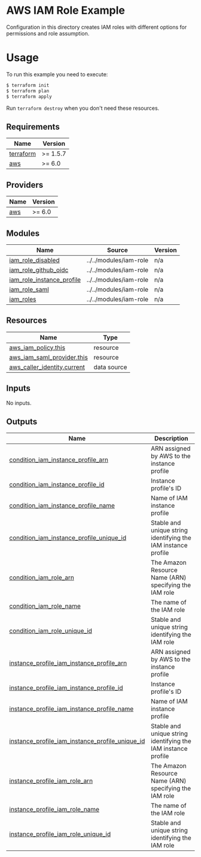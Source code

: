 # AWS IAM Role Example

Configuration in this directory creates IAM roles with different options for permissions and role assumption.

# Usage

To run this example you need to execute:

```bash
$ terraform init
$ terraform plan
$ terraform apply
```

Run `terraform destroy` when you don't need these resources.

<!-- BEGIN_TF_DOCS -->
## Requirements

| Name | Version |
|------|---------|
| <a name="requirement_terraform"></a> [terraform](#requirement\_terraform) | >= 1.5.7 |
| <a name="requirement_aws"></a> [aws](#requirement\_aws) | >= 6.0 |

## Providers

| Name | Version |
|------|---------|
| <a name="provider_aws"></a> [aws](#provider\_aws) | >= 6.0 |

## Modules

| Name | Source | Version |
|------|--------|---------|
| <a name="module_iam_role_disabled"></a> [iam\_role\_disabled](#module\_iam\_role\_disabled) | ../../modules/iam-role | n/a |
| <a name="module_iam_role_github_oidc"></a> [iam\_role\_github\_oidc](#module\_iam\_role\_github\_oidc) | ../../modules/iam-role | n/a |
| <a name="module_iam_role_instance_profile"></a> [iam\_role\_instance\_profile](#module\_iam\_role\_instance\_profile) | ../../modules/iam-role | n/a |
| <a name="module_iam_role_saml"></a> [iam\_role\_saml](#module\_iam\_role\_saml) | ../../modules/iam-role | n/a |
| <a name="module_iam_roles"></a> [iam\_roles](#module\_iam\_roles) | ../../modules/iam-role | n/a |

## Resources

| Name | Type |
|------|------|
| [aws_iam_policy.this](https://registry.terraform.io/providers/hashicorp/aws/latest/docs/resources/iam_policy) | resource |
| [aws_iam_saml_provider.this](https://registry.terraform.io/providers/hashicorp/aws/latest/docs/resources/iam_saml_provider) | resource |
| [aws_caller_identity.current](https://registry.terraform.io/providers/hashicorp/aws/latest/docs/data-sources/caller_identity) | data source |

## Inputs

No inputs.

## Outputs

| Name | Description |
|------|-------------|
| <a name="output_condition_iam_instance_profile_arn"></a> [condition\_iam\_instance\_profile\_arn](#output\_condition\_iam\_instance\_profile\_arn) | ARN assigned by AWS to the instance profile |
| <a name="output_condition_iam_instance_profile_id"></a> [condition\_iam\_instance\_profile\_id](#output\_condition\_iam\_instance\_profile\_id) | Instance profile's ID |
| <a name="output_condition_iam_instance_profile_name"></a> [condition\_iam\_instance\_profile\_name](#output\_condition\_iam\_instance\_profile\_name) | Name of IAM instance profile |
| <a name="output_condition_iam_instance_profile_unique_id"></a> [condition\_iam\_instance\_profile\_unique\_id](#output\_condition\_iam\_instance\_profile\_unique\_id) | Stable and unique string identifying the IAM instance profile |
| <a name="output_condition_iam_role_arn"></a> [condition\_iam\_role\_arn](#output\_condition\_iam\_role\_arn) | The Amazon Resource Name (ARN) specifying the IAM role |
| <a name="output_condition_iam_role_name"></a> [condition\_iam\_role\_name](#output\_condition\_iam\_role\_name) | The name of the IAM role |
| <a name="output_condition_iam_role_unique_id"></a> [condition\_iam\_role\_unique\_id](#output\_condition\_iam\_role\_unique\_id) | Stable and unique string identifying the IAM role |
| <a name="output_instance_profile_iam_instance_profile_arn"></a> [instance\_profile\_iam\_instance\_profile\_arn](#output\_instance\_profile\_iam\_instance\_profile\_arn) | ARN assigned by AWS to the instance profile |
| <a name="output_instance_profile_iam_instance_profile_id"></a> [instance\_profile\_iam\_instance\_profile\_id](#output\_instance\_profile\_iam\_instance\_profile\_id) | Instance profile's ID |
| <a name="output_instance_profile_iam_instance_profile_name"></a> [instance\_profile\_iam\_instance\_profile\_name](#output\_instance\_profile\_iam\_instance\_profile\_name) | Name of IAM instance profile |
| <a name="output_instance_profile_iam_instance_profile_unique_id"></a> [instance\_profile\_iam\_instance\_profile\_unique\_id](#output\_instance\_profile\_iam\_instance\_profile\_unique\_id) | Stable and unique string identifying the IAM instance profile |
| <a name="output_instance_profile_iam_role_arn"></a> [instance\_profile\_iam\_role\_arn](#output\_instance\_profile\_iam\_role\_arn) | The Amazon Resource Name (ARN) specifying the IAM role |
| <a name="output_instance_profile_iam_role_name"></a> [instance\_profile\_iam\_role\_name](#output\_instance\_profile\_iam\_role\_name) | The name of the IAM role |
| <a name="output_instance_profile_iam_role_unique_id"></a> [instance\_profile\_iam\_role\_unique\_id](#output\_instance\_profile\_iam\_role\_unique\_id) | Stable and unique string identifying the IAM role |
<!-- END_TF_DOCS -->
